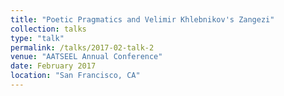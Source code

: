 ```yaml
---
title: "Poetic Pragmatics and Velimir Khlebnikov's Zangezi"
collection: talks
type: "talk"
permalink: /talks/2017-02-talk-2
venue: "AATSEEL Annual Conference"
date: February 2017
location: "San Francisco, CA"
---
```



